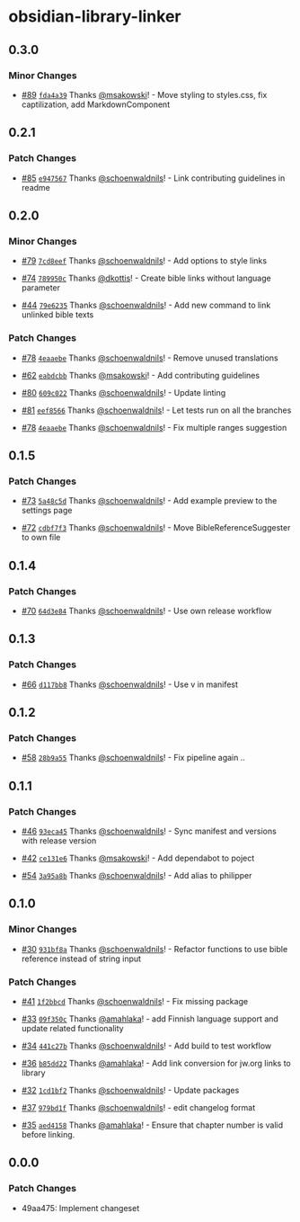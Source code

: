 # obsidian-library-linker

## 0.3.0

### Minor Changes

- [#89](https://github.com/msakowski/obsidian-library-linker/pull/89) [`fda4a39`](https://github.com/msakowski/obsidian-library-linker/commit/fda4a39def8d69481fff32d9ab45c07732e42303) Thanks [@msakowski](https://github.com/msakowski)! - Move styling to styles.css, fix captilization, add MarkdownComponent

## 0.2.1

### Patch Changes

- [#85](https://github.com/msakowski/obsidian-library-linker/pull/85) [`e947567`](https://github.com/msakowski/obsidian-library-linker/commit/e9475670991275f26510cbc79e850842d6b9152b) Thanks [@schoenwaldnils](https://github.com/schoenwaldnils)! - Link contributing guidelines in readme

## 0.2.0

### Minor Changes

- [#79](https://github.com/msakowski/obsidian-library-linker/pull/79) [`7cd8eef`](https://github.com/msakowski/obsidian-library-linker/commit/7cd8eefddddb1d18f55899fce1e84f03c63be804) Thanks [@schoenwaldnils](https://github.com/schoenwaldnils)! - Add options to style links

- [#74](https://github.com/msakowski/obsidian-library-linker/pull/74) [`789950c`](https://github.com/msakowski/obsidian-library-linker/commit/789950c29ec954bc212f945e368637f854142472) Thanks [@dkottis](https://github.com/dkottis)! - Create bible links without language parameter

- [#44](https://github.com/msakowski/obsidian-library-linker/pull/44) [`79e6235`](https://github.com/msakowski/obsidian-library-linker/commit/79e62350a3c2530778e7be9d8f146afdffe743b9) Thanks [@schoenwaldnils](https://github.com/schoenwaldnils)! - Add new command to link unlinked bible texts

### Patch Changes

- [#78](https://github.com/msakowski/obsidian-library-linker/pull/78) [`4eaaebe`](https://github.com/msakowski/obsidian-library-linker/commit/4eaaebe5c216b035469184574382f473f5b407a8) Thanks [@schoenwaldnils](https://github.com/schoenwaldnils)! - Remove unused translations

- [#62](https://github.com/msakowski/obsidian-library-linker/pull/62) [`eabdcbb`](https://github.com/msakowski/obsidian-library-linker/commit/eabdcbbe32d54ed213716f1e138c0e16cc6cfe0c) Thanks [@msakowski](https://github.com/msakowski)! - Add contributing guidelines

- [#80](https://github.com/msakowski/obsidian-library-linker/pull/80) [`609c022`](https://github.com/msakowski/obsidian-library-linker/commit/609c022e497d4aaee0cc1403b9b5177ef21c3e15) Thanks [@schoenwaldnils](https://github.com/schoenwaldnils)! - Update linting

- [#81](https://github.com/msakowski/obsidian-library-linker/pull/81) [`eef8566`](https://github.com/msakowski/obsidian-library-linker/commit/eef85663cc74186222b98edc127e16e5c9eeb89a) Thanks [@schoenwaldnils](https://github.com/schoenwaldnils)! - Let tests run on all the branches

- [#78](https://github.com/msakowski/obsidian-library-linker/pull/78) [`4eaaebe`](https://github.com/msakowski/obsidian-library-linker/commit/4eaaebe5c216b035469184574382f473f5b407a8) Thanks [@schoenwaldnils](https://github.com/schoenwaldnils)! - Fix multiple ranges suggestion

## 0.1.5

### Patch Changes

- [#73](https://github.com/msakowski/obsidian-library-linker/pull/73) [`5a48c5d`](https://github.com/msakowski/obsidian-library-linker/commit/5a48c5d4e872d31460e4fa7ddf03916fa925839c) Thanks [@schoenwaldnils](https://github.com/schoenwaldnils)! - Add example preview to the settings page

- [#72](https://github.com/msakowski/obsidian-library-linker/pull/72) [`cdbf7f3`](https://github.com/msakowski/obsidian-library-linker/commit/cdbf7f336cd5130adcbfb21587bf919095d4a870) Thanks [@schoenwaldnils](https://github.com/schoenwaldnils)! - Move BibleReferenceSuggester to own file

## 0.1.4

### Patch Changes

- [#70](https://github.com/msakowski/obsidian-library-linker/pull/70) [`64d3e84`](https://github.com/msakowski/obsidian-library-linker/commit/64d3e84e55086a2a5e80f914a2b1a2ef77434e77) Thanks [@schoenwaldnils](https://github.com/schoenwaldnils)! - Use own release workflow

## 0.1.3

### Patch Changes

- [#66](https://github.com/msakowski/obsidian-library-linker/pull/66) [`d117bb8`](https://github.com/msakowski/obsidian-library-linker/commit/d117bb8b04a4ffe40a5adaa5f5f7a7cb5955ed5e) Thanks [@schoenwaldnils](https://github.com/schoenwaldnils)! - Use v in manifest

## 0.1.2

### Patch Changes

- [#58](https://github.com/msakowski/obsidian-library-linker/pull/58) [`28b9a55`](https://github.com/msakowski/obsidian-library-linker/commit/28b9a55cfd3aa6bccd37644a989f2f4cbe068928) Thanks [@schoenwaldnils](https://github.com/schoenwaldnils)! - Fix pipeline again ..

## 0.1.1

### Patch Changes

- [#46](https://github.com/msakowski/obsidian-library-linker/pull/46) [`93eca45`](https://github.com/msakowski/obsidian-library-linker/commit/93eca459ac8a19434cfc97196ff8c6fea797d638) Thanks [@schoenwaldnils](https://github.com/schoenwaldnils)! - Sync manifest and versions with release version

- [#42](https://github.com/msakowski/obsidian-library-linker/pull/42) [`ce131e6`](https://github.com/msakowski/obsidian-library-linker/commit/ce131e6d3881f0d23ec720e844da5c261ae95798) Thanks [@msakowski](https://github.com/msakowski)! - Add dependabot to poject

- [#54](https://github.com/msakowski/obsidian-library-linker/pull/54) [`3a95a8b`](https://github.com/msakowski/obsidian-library-linker/commit/3a95a8b4f66e0c3e3c5210704ec6b20be49830ab) Thanks [@schoenwaldnils](https://github.com/schoenwaldnils)! - Add alias to philipper

## 0.1.0

### Minor Changes

- [#30](https://github.com/msakowski/obsidian-library-linker/pull/30) [`931bf8a`](https://github.com/msakowski/obsidian-library-linker/commit/931bf8ab599d9a9ccc098a59040032c6605baca2) Thanks [@schoenwaldnils](https://github.com/schoenwaldnils)! - Refactor functions to use bible reference instead of string input

### Patch Changes

- [#41](https://github.com/msakowski/obsidian-library-linker/pull/41) [`1f2bbcd`](https://github.com/msakowski/obsidian-library-linker/commit/1f2bbcd56f0decab2878e97dada4d11d7e273c2c) Thanks [@schoenwaldnils](https://github.com/schoenwaldnils)! - Fix missing package

- [#33](https://github.com/msakowski/obsidian-library-linker/pull/33) [`09f350c`](https://github.com/msakowski/obsidian-library-linker/commit/09f350cca03c4d010acc59b610af64674fd5110a) Thanks [@amahlaka](https://github.com/amahlaka)! - add Finnish language support and update related functionality

- [#34](https://github.com/msakowski/obsidian-library-linker/pull/34) [`441c27b`](https://github.com/msakowski/obsidian-library-linker/commit/441c27b34be47009dad53abe19e0b09cd1cb7521) Thanks [@schoenwaldnils](https://github.com/schoenwaldnils)! - Add build to test workflow

- [#36](https://github.com/msakowski/obsidian-library-linker/pull/36) [`b85dd22`](https://github.com/msakowski/obsidian-library-linker/commit/b85dd22e2e0ce6428d9d8bb547123cc140c67fbf) Thanks [@amahlaka](https://github.com/amahlaka)! - Add link conversion for jw.org links to library

- [#32](https://github.com/msakowski/obsidian-library-linker/pull/32) [`1cd1bf2`](https://github.com/msakowski/obsidian-library-linker/commit/1cd1bf26b96ccdee8050fbad737e0b2b2270c692) Thanks [@schoenwaldnils](https://github.com/schoenwaldnils)! - Update packages

- [#37](https://github.com/msakowski/obsidian-library-linker/pull/37) [`979bd1f`](https://github.com/msakowski/obsidian-library-linker/commit/979bd1f935aebe0ae2637106968406a83dfa2307) Thanks [@schoenwaldnils](https://github.com/schoenwaldnils)! - edit changelog format

- [#35](https://github.com/msakowski/obsidian-library-linker/pull/35) [`aed4158`](https://github.com/msakowski/obsidian-library-linker/commit/aed41589645b24dc6bf0ed855bcd38254a846655) Thanks [@amahlaka](https://github.com/amahlaka)! - Ensure that chapter number is valid before linking.

## 0.0.0

### Patch Changes

- 49aa475: Implement changeset

